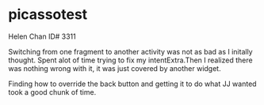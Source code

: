 # picassotest
Helen Chan
ID# 3311

Switching from one fragment to another activity was not as bad as I initally thought. Spent alot of time trying to fix my 
intentExtra.Then I realized there was nothing wrong with it, it was just covered by another widget.

Finding how to override the back button and getting it to do what JJ wanted took a good chunk of time.
